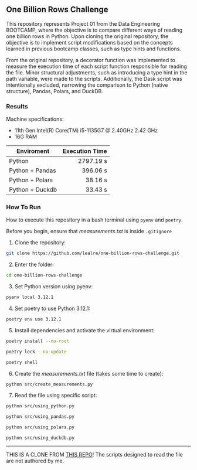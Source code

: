 ## One Billion Rows Challenge 

This repository represents Project 01 from the Data Engineering BOOTCAMP, where the objective is to compare different ways of reading one billion rows in Python. Upon cloning the original repository, the objective is to implement script modifications based on the concepts learned in previous bootcamp classes, such as type hints and functions.

From the original repository, a decorator function was implemented to measure the execution time of each script function responsible for reading the file. Minor structural adjustments, such as introducing a type hint in the path variable, were made to the scripts. Additionally, the Dask script was intentionally excluded, narrowing the comparison to Python (native structure), Pandas, Polars, and DuckDB.

### Results

Machine specifications:
* 11th Gen Intel(R) Core(TM) i5-1135G7 @ 2.40GHz  2.42 GHz
* 16G RAM

|           Enviroment    | Execution Time   |
|-------------------|------------------:|
| Python            |      2797.19 s    |
| Python + Pandas   |       396.06 s    |
| Python + Polars   |        38.16 s    |
| Python + Duckdb   |        33.43 s    |


### How To Run

How to execute this repository in a bash terminal using `pyenv` and `poetry`.

Before you begin, ensure that *measurements.txt* is inside `.gitignore`

1. Clone the repository:
```bash
git clone https://github.com/lealre/one-billion-rows-challenge.git
```
 2. Enter the folder:
 ```bash
 cd one-billion-rows-challenge
 ```

3. Set Python version using pyenv:
```bash
pyenv local 3.12.1
```

4. Set poetry to use Python 3.12.1:
```bash
poetry env use 3.12.1
``` 

5. Install dependencies and activate the virtual environment:
```bash
poetry install --no-root
```
```bash
poetry lock --no-update
```
```bash
poetry shell
```

6. Create the *measurements.txt* file (takes some time to create):
```bash
python src/create_measurements.py
```

7. Read the file using specific script:
```bash
python src/using_python.py 
```
```bash
python src/using_pandas.py 
```
```bash
python src/using_polars.py 
```
```bash
python src/using_duckdb.py 
```

--------------
THIS IS A CLONE FROM [THIS REPO](https://github.com/lvgalvao/One-Billion-Row-Challenge-Python)! The scripts designed to read the file are not authored by me.

